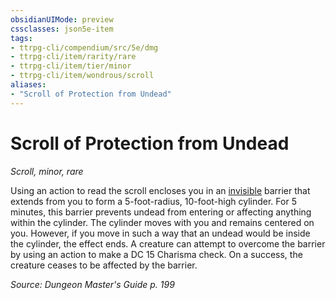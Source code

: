 ```yaml
---
obsidianUIMode: preview
cssclasses: json5e-item
tags:
- ttrpg-cli/compendium/src/5e/dmg
- ttrpg-cli/item/rarity/rare
- ttrpg-cli/item/tier/minor
- ttrpg-cli/item/wondrous/scroll
aliases: 
- "Scroll of Protection from Undead"
---
```

# Scroll of Protection from Undead
*Scroll, minor, rare*  



Using an action to read the scroll encloses you in an [invisible](/CLI/conditions.md#Invisible) barrier that extends from you to form a 5-foot-radius, 10-foot-high cylinder. For 5 minutes, this barrier prevents undead from entering or affecting anything within the cylinder. The cylinder moves with you and remains centered on you. However, if you move in such a way that an undead would be inside the cylinder, the effect ends. A creature can attempt to overcome the barrier by using an action to make a DC 15 Charisma check. On a success, the creature ceases to be affected by the barrier.

*Source: Dungeon Master's Guide p. 199*